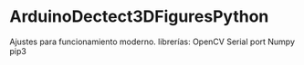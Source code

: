 # ArduinoDectect3DFiguresPython
Ajustes para funcionamiento moderno.
librerías:
OpenCV
Serial port
Numpy
pip3
